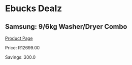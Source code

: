 
# Ebucks Dealz
## Samsung: 9/6kg Washer/Dryer Combo
[Product Page](https://www.ebucks.com/web/shop/productSelected.do?prodId=1093911266&catId=704981826)

Price: R12699.00

Savings: 300.0


	